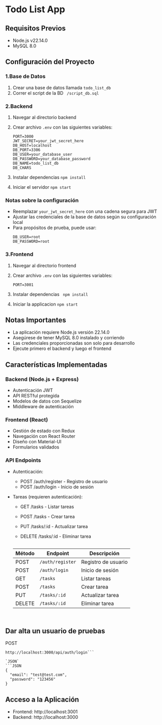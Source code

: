 
# Todo List App

## Requisitos Previos
- Node.js v22.14.0
- MySQL 8.0

## Configuración del Proyecto

### 1.Base de Datos
1. Crear una base de datos llamada `todo_list_db`
2. Correr el script de la BD
   ``` /script_db.sql```

### 2.Backend

1. Navegar al directorio backend
2. Crear archivo `.env` con las siguientes variables:
    ```env
    PORT=3000
    JWT_SECRET=your_jwt_secret_here
    DB_HOST=localhost
    DB_PORT=3306
    DB_USER=your_database_user
    DB_PASSWORD=your_database_password
    DB_NAME=todo_list_db
    DB_CHARS
    ```

3. Instalar dependencias
    ```npm install```

4. Iniciar el servidor
    ```npm start```

### Notas sobre la configuración
- Reemplazar `your_jwt_secret_here` con una cadena segura para JWT
- Ajustar las credenciales de la base de datos según su configuración local
- Para propósitos de prueba, puede usar:
  ```env
  DB_USER=root
  DB_PASSWORD=root
  ```

### 3.Frontend

1. Navegar al directorio frontend
2. Crear archivo `.env` con las siguientes variables:
    ```env
    PORT=3001
     ```

3. Instalar dependencias
   ``` npm install```

4. Iniciar la applicacion
    ```npm start```






## Notas Importantes
- La aplicación requiere Node.js versión 22.14.0
- Asegúrese de tener MySQL 8.0 instalado y corriendo
- Las credenciales proporcionadas son solo para desarrollo
- Ejecute primero el backend y luego el frontend




## Características Implementadas

### Backend (Node.js + Express)
- Autenticación JWT
- API RESTful protegida
- Modelos de datos con Sequelize
- Middleware de autenticación

### Frontend (React)
- Gestión de estado con Redux
- Navegación con React Router
- Diseño con Material-UI
- Formularios validados

### API Endpoints
- Autenticación:
  - POST /auth/register - Registro de usuario
  - POST /auth/login - Inicio de sesión

- Tareas (requieren autenticación):
  - GET /tasks - Listar tareas
  - POST /tasks - Crear tarea
  - PUT /tasks/:id - Actualizar tarea
  - DELETE /tasks/:id - Eliminar tarea




    ```markdown
   | Método | Endpoint             | Descripción                  |
   | ------ | -------------------- | ---------------------------- |
   | POST   | `/auth/register`    | Registro de usuario          |
   | POST   | `/auth/login`       | Inicio de sesión             |
   | GET    | `/tasks`            | Listar tareas                |
   | POST   | `/tasks`            | Crear tarea                  |
   | PUT    | `/tasks/:id`        | Actualizar tarea             |
   | DELETE | `/tasks/:id`        | Eliminar tarea               |
   ```


## Dar alta un usuario de pruebas

POST
```
http://localhost:3000/api/auth/login```

`JSON`
```JSON
{
  "email": "test@test.com",
  "password": "123456"
}
```



## Acceso a la Aplicación
- Frontend: http://localhost:3001
- Backend: http://localhost:3000